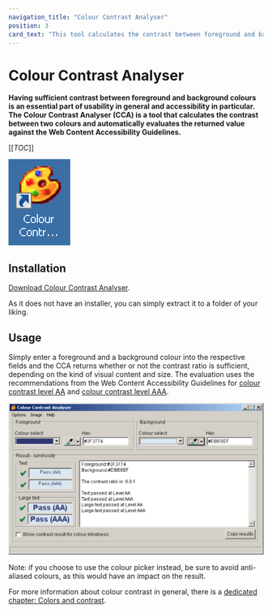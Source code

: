 ```yaml
---
navigation_title: "Colour Contrast Analyser"
position: 3
card_text: "This tool calculates the contrast between foreground and background colours and evaluates the returned value against the WCAG"
---
```


# Colour Contrast Analyser

**Having sufficient contrast between foreground and background colours is an essential part of usability in general and accessibility in particular. The Colour Contrast Analyser (CCA) is a tool that calculates the contrast between two colours and automatically evaluates the returned value against the Web Content Accessibility Guidelines.**

[[_TOC_]]

![CCA icon](_media/colour-contrast-analyser-icon.png)

## Installation

[Download Colour Contrast Analyser](https://www.paciellogroup.com/resources/contrastanalyser/).

As it does not have an installer, you can simply extract it to a folder of your liking.

## Usage

Simply enter a foreground and a background colour into the respective fields and the CCA returns whether or not the contrast ratio is sufficient, depending on the kind of visual content and size. The evaluation uses the recommendations from the Web Content Accessibility Guidelines for [colour contrast level AA](https://www.w3.org/TR/WCAG21/#contrast-minimum) and [colour contrast level AAA](https://www.w3.org/TR/WCAG21/#contrast-enhanced).

![Colour Contrast Analyser window](_media/colour-contrast-analyser-window.png)

Note: if you choose to use the colour picker instead, be sure to avoid anti-aliased colours, as this would have an impact on the result.

For more information about colour contrast in general, there is a [dedicated chapter: Colors and contrast](/knowledge/colours-and-contrast/).
